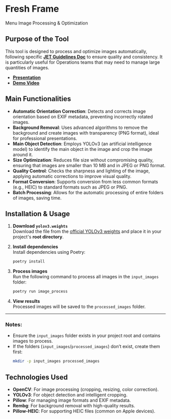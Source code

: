 # Fresh Frame 
Menu Image Processing & Optimization

## Purpose of the Tool

This tool is designed to process and optimize images automatically, following specific [**JET Guidelines Doc**](https://drive.google.com/file/d/1c7TgkK18QXiE0n0Qx1ny8tw55TfUwiTD/view?usp=sharing) to ensure quality and consistency. It is particularly useful for Operations teams that may need to manage large quantities of images.

 - [**Presentation**](https://docs.google.com/presentation/d/16Jr2LG2cGXRrG8V3xEsJA12BA7F8vC3Cli6PhlfpXN0/edit?usp=sharing)
 - [**Demo Video**](https://drive.google.com/file/d/11RbDLvVfI1Ef95PEysqVc9EGQtAqnm4O/view?usp=sharing)

## Main Functionalities

  -  **Automatic Orientation Correction**: Detects and corrects image orientation based on EXIF metadata, preventing incorrectly rotated images.
  - **Background Removal**: Uses advanced algorithms to remove the background and create images with transparency (PNG format), ideal for professional presentations.
  - **Main Object Detection**: Employs YOLOv3 (an artificial intelligence model) to identify the main object in the image and crop the image around it.
  - **Size Optimization**: Reduces file size without compromising quality, ensuring that images are smaller than 10 MB and in JPEG or PNG format.
  - **Quality Control**: Checks the sharpness and lighting of the image, applying automatic corrections to improve visual quality.
  - **Format Conversion**: Supports conversion from less common formats (e.g., HEIC) to standard formats such as JPEG or PNG.
  - **Batch Processing**: Allows for the automatic processing of entire folders of images, saving time.

## Installation & Usage

1. **Download `yolov3.weights`**  
   Download the file from the [official YOLOv3 weights](https://github.com/patrick013/Object-Detection---Yolov3/blob/master/model/yolov3.weights) and place it in your project's **root directory**.

2. **Install dependencies**  
   Install dependencies using Poetry:
   ```bash
   poetry install
   ```

3. **Process images**  
   Run the following command to process all images in the `input_images` folder:
   ```bash
   poetry run image_process
   ```

4. **View results**  
   Processed images will be saved to the `processed_images` folder.

---

### Notes:
- Ensure the `input_images` folder exists in your project root and contains images to process.
- If the folders (`input_images`/`processed_images`) don’t exist, create them first:
  ```bash
  mkdir -p input_images processed_images
  ```

## Technologies Used

  - **OpenCV**: For image processing (cropping, resizing, color correction).
  - **YOLOv3**: For object detection and intelligent cropping.
  - **Pillow**: For managing image formats and EXIF metadata.
  - **Rembg**: For background removal with high-quality results.
  - **Pillow-HEIC**: For supporting HEIC files (common on Apple devices).

